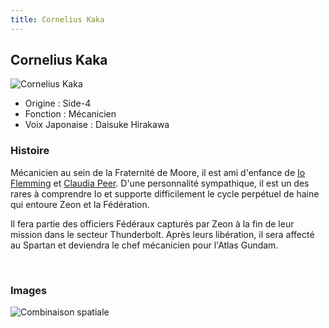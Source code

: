 ```yaml
---
title: Cornelius Kaka
---
```


Cornelius Kaka
--------------


![Cornelius Kaka](/images/stories/saga/thunderbolt/persos/cornelius-kaka.png)


* Origine : Side-4
* Fonction : Mécanicien
* Voix Japonaise : Daisuke Hirakawa


### Histoire


Mécanicien au sein de la Fraternité de Moore, il est ami d'enfance de [Io Flemming](uc/thunderbolt/io-flemming.html) et [Claudia Peer](uc/thunderbolt/claudia-peer.html). D'une personnalité sympathique, il est un des rares à comprendre Io et supporte difficilement le cycle perpétuel de haine qui entoure Zeon et la Fédération. 


Il fera partie des officiers Fédéraux capturés par Zeon à la fin de leur mission dans le secteur Thunderbolt. Après leurs libération, il sera affecté au Spartan et deviendra le chef mécanicien pour l'Atlas Gundam. 


 


### Images



![Combinaison spatiale](/images/mini/images-stories-saga-thunderbolt-persos-_tb_x400_cornelius-kaka-normalsuit.png)



